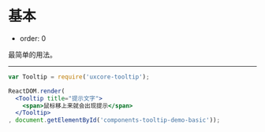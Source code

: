 # 基本

- order: 0

最简单的用法。

---

````jsx
var Tooltip = require('uxcore-tooltip');

ReactDOM.render(
  <Tooltip title="提示文字">
    <span>鼠标移上来就会出现提示</span>
  </Tooltip>
, document.getElementById('components-tooltip-demo-basic'));
````
